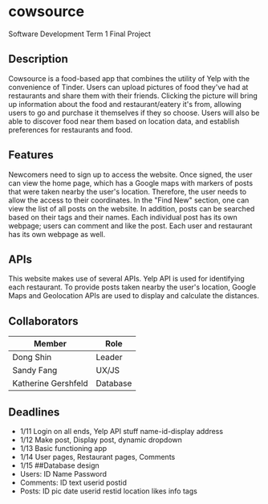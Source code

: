 # cowsource
Software Development Term 1 Final Project

## Description
Cowsource is a food-based app that combines the utility of Yelp with the convenience of Tinder. Users can upload pictures of food they've had at restaurants and share them with their friends. Clicking the picture will bring up information about the food and restaurant/eatery it's from, allowing users to go and purchase it themselves if they so choose. Users will also be able to discover food near them based on location data, and establish preferences for restaurants and food. 

## Features
Newcomers need to sign up to access the website. Once signed, the user can view the home page, which has a Google maps with markers of posts that were taken nearby the user's location. Therefore, the user needs to allow the access to their coordinates. In the "Find New" section, one can view the list of all posts on the website. In addition, posts can be searched based on their tags and their names. Each individual post has its own webpage; users can comment and like the post. Each user and restaurant has its own webpage as well. 

## APIs
This website makes use of several APIs. Yelp API is used for identifying each restaurant. To provide posts taken nearby the user's location, Google Maps and Geolocation APIs are used to display and calculate the distances.

## Collaborators
|   **Member**         |            **Role**            |
|----------------------|--------------------------------|
|Dong Shin             | Leader                         |
|Sandy Fang            | UX/JS                          |
|Katherine Gershfeld   | Database                       |



## Deadlines
+ 1/11 Login on all ends, Yelp API stuff name-id-display address
+ 1/12 Make post, Display post, dynamic dropdown 
+ 1/13 Basic functioning app
+ 1/14 User pages, Restaurant pages, Comments
+ 1/15 
##Database design
+ Users: ID Name Password
+ Comments: ID text userid postid
+ Posts: ID pic date userid restid location likes info tags
